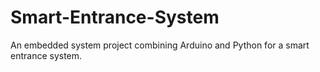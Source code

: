 # Smart-Entrance-System
An embedded system project combining Arduino and Python for a smart entrance system.
